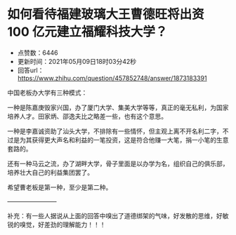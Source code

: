 # 如何看待福建玻璃大王曹德旺将出资 100 亿元建立福耀科技大学？
- 点赞数：6446
- 更新时间：2021年05月09日18时03分42秒
- 回答url：https://www.zhihu.com/question/457852748/answer/1873183391
<body>
 <p data-pid="lkikUeVF">中国老板办大学有三种模式：</p>
 <p data-pid="GEN5hLpC">一种是陈嘉庚毁家兴国，办了厦门大学、集美大学等等，真正的毫无私利，为国家培养人才。田家炳、邵逸夫比之略差一些，也有这个意思。</p>
 <p data-pid="FXWu9Rx8">一种是李嘉诚资助了汕头大学，不排除有一些情怀，但主观上离不开名利二字，不过是为其获得更大声名和利益的一笔投资，这是符合他赚一大笔，捐一小笔的生意套路的。</p>
 <p data-pid="phLeTh2Q">还有一种马云之流，办了湖畔大学，骨子里面是以办学为名，组织自己的俱乐部，培养壮大自己的利益集团罢了。</p>
 <p data-pid="LATvXhIf">希望曹老板是第一种，至少是第二种。</p>
 <p data-pid="xYqSx6dG">————————</p>
 <p data-pid="aqklsdIP">补充：有一些人据说从上面的回答中嗅出了道德绑架的气味，好发散的思维，好敏锐的嗅觉，好差劲的理解能力！！！</p>
 <p></p>
 <p></p>
</body>